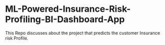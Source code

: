 # ML-Powered-Insurance-Risk-Profiling-BI-Dashboard-App
This Repo discusses about the project that  predicts the customer Insurance risk Profile. 
